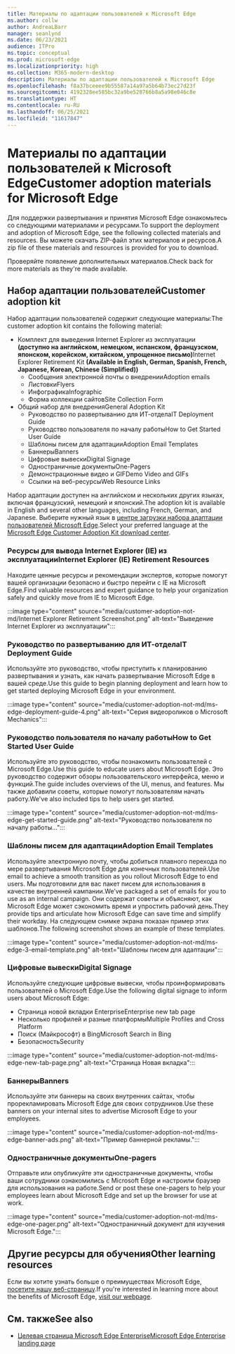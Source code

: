 ```yaml
---
title: Материалы по адаптации пользователей к Microsoft Edge
ms.author: collw
author: AndreaLBarr
manager: seanlynd
ms.date: 06/23/2021
audience: ITPro
ms.topic: conceptual
ms.prod: microsoft-edge
ms.localizationpriority: high
ms.collection: M365-modern-desktop
description: Материалы по адаптации пользователей к Microsoft Edge
ms.openlocfilehash: f8a37bceeee9b55587a14a97a5b64b73ec27d23f
ms.sourcegitcommit: 4192328ee585bc32a9be528766b8a5a98e046c8e
ms.translationtype: HT
ms.contentlocale: ru-RU
ms.lasthandoff: 06/25/2021
ms.locfileid: "11617847"
---
```

# <a name="customer-adoption-materials-for-microsoft-edge"></a><span data-ttu-id="6bfef-103">Материалы по адаптации пользователей к Microsoft Edge</span><span class="sxs-lookup"><span data-stu-id="6bfef-103">Customer adoption materials for Microsoft Edge</span></span>

<span data-ttu-id="6bfef-104">Для поддержки развертывания и принятия Microsoft Edge ознакомьтесь со следующими материалами и ресурсами.</span><span class="sxs-lookup"><span data-stu-id="6bfef-104">To support the deployment and adoption of Microsoft Edge, see the following collected materials and resources.</span></span> <span data-ttu-id="6bfef-105">Вы можете скачать ZIP-файл этих материалов и ресурсов.</span><span class="sxs-lookup"><span data-stu-id="6bfef-105">A zip file of these materials and resources is provided for you to download.</span></span>

<span data-ttu-id="6bfef-106">Проверяйте появление дополнительных материалов.</span><span class="sxs-lookup"><span data-stu-id="6bfef-106">Check back for more materials as they're made available.</span></span>

## <a name="customer-adoption-kit"></a><span data-ttu-id="6bfef-107">Набор адаптации пользователей</span><span class="sxs-lookup"><span data-stu-id="6bfef-107">Customer adoption kit</span></span>

<span data-ttu-id="6bfef-108">Набор адаптации пользователей содержит следующие материалы:</span><span class="sxs-lookup"><span data-stu-id="6bfef-108">The customer adoption kit contains the following material:</span></span>
- <span data-ttu-id="6bfef-109">Комплект для выведения Internet Explorer из эксплуатации **(доступно на английском, немецком, испанском, французском, японском, корейском, китайском, упрощенное письмо)**</span><span class="sxs-lookup"><span data-stu-id="6bfef-109">Internet Explorer Retirement Kit **(Available in English, German, Spanish, French, Japanese, Korean, Chinese (Simplified))**</span></span>
    - <span data-ttu-id="6bfef-110">Сообщения электронной почты о внедрении</span><span class="sxs-lookup"><span data-stu-id="6bfef-110">Adoption emails</span></span>
    - <span data-ttu-id="6bfef-111">Листовки</span><span class="sxs-lookup"><span data-stu-id="6bfef-111">Flyers</span></span>
    - <span data-ttu-id="6bfef-112">Инфографика</span><span class="sxs-lookup"><span data-stu-id="6bfef-112">Infographic</span></span>
    - <span data-ttu-id="6bfef-113">Форма коллекции сайтов</span><span class="sxs-lookup"><span data-stu-id="6bfef-113">Site Collection Form</span></span>
- <span data-ttu-id="6bfef-114">Общий набор для внедрения</span><span class="sxs-lookup"><span data-stu-id="6bfef-114">General Adoption Kit</span></span>
    - <span data-ttu-id="6bfef-115">Руководство по развертыванию для ИТ-отдела</span><span class="sxs-lookup"><span data-stu-id="6bfef-115">IT Deployment Guide</span></span>
    - <span data-ttu-id="6bfef-116">Руководство пользователя по началу работы</span><span class="sxs-lookup"><span data-stu-id="6bfef-116">How to Get Started User Guide</span></span>
    - <span data-ttu-id="6bfef-117">Шаблоны писем для адаптации</span><span class="sxs-lookup"><span data-stu-id="6bfef-117">Adoption Email Templates</span></span>
    - <span data-ttu-id="6bfef-118">Баннеры</span><span class="sxs-lookup"><span data-stu-id="6bfef-118">Banners</span></span>
    - <span data-ttu-id="6bfef-119">Цифровые вывески</span><span class="sxs-lookup"><span data-stu-id="6bfef-119">Digital Signage</span></span>
    - <span data-ttu-id="6bfef-120">Одностраничные документы</span><span class="sxs-lookup"><span data-stu-id="6bfef-120">One-Pagers</span></span>
    - <span data-ttu-id="6bfef-121">Демонстрационные видео и GIF</span><span class="sxs-lookup"><span data-stu-id="6bfef-121">Demo Video and GIFs</span></span>
    - <span data-ttu-id="6bfef-122">Ссылки на веб-ресурсы</span><span class="sxs-lookup"><span data-stu-id="6bfef-122">Web Resource Links</span></span>

<span data-ttu-id="6bfef-123">Набор адаптации доступен на английском и нескольких других языках, включая французский, немецкий и японский.</span><span class="sxs-lookup"><span data-stu-id="6bfef-123">The adoption kit is available in English and several other languages, including French, German, and Japanese.</span></span> <span data-ttu-id="6bfef-124">Выберите нужный язык в [центре загрузки набора адаптации пользователей Microsoft Edge](https://www.microsoft.com/download/details.aspx?id=102119).</span><span class="sxs-lookup"><span data-stu-id="6bfef-124">Select your preferred language at the [Microsoft Edge Customer Adoption Kit download center](https://www.microsoft.com/download/details.aspx?id=102119).</span></span>

### <a name="internet-explorer-ie-retirement-resources"></a><span data-ttu-id="6bfef-125">Ресурсы для вывода Internet Explorer (IE) из эксплуатации</span><span class="sxs-lookup"><span data-stu-id="6bfef-125">Internet Explorer (IE) Retirement Resources</span></span>

<span data-ttu-id="6bfef-126">Находите ценные ресурсы и рекомендации экспертов, которые помогут вашей организации безопасно и быстро перейти с IE на Microsoft Edge.</span><span class="sxs-lookup"><span data-stu-id="6bfef-126">Find valuable resources and expert guidance to help your organization safely and quickly move from IE to Microsoft Edge.</span></span>

:::image type="content" source="media/customer-adoption-not-md/Internet Explorer Retirement Screenshot.png" alt-text="Выведение Internet Explorer из эксплуатации":::

### <a name="it-deployment-guide"></a><span data-ttu-id="6bfef-128">Руководство по развертыванию для ИТ-отдела</span><span class="sxs-lookup"><span data-stu-id="6bfef-128">IT Deployment Guide</span></span>

<span data-ttu-id="6bfef-129">Используйте это руководство, чтобы приступить к планированию развертывания и узнать, как начать развертывание Microsoft Edge в вашей среде.</span><span class="sxs-lookup"><span data-stu-id="6bfef-129">Use this guide to begin planning deployment and learn how to get started deploying Microsoft Edge in your environment.</span></span>

:::image type="content" source="media/customer-adoption-not-md/ms-edge-deployment-guide-4.png" alt-text="Серия видеороликов о Microsoft Mechanics":::

### <a name="how-to-get-started-user-guide"></a><span data-ttu-id="6bfef-131">Руководство пользователя по началу работы</span><span class="sxs-lookup"><span data-stu-id="6bfef-131">How to Get Started User Guide</span></span>

<span data-ttu-id="6bfef-132">Используйте это руководство, чтобы познакомить пользователей с Microsoft Edge.</span><span class="sxs-lookup"><span data-stu-id="6bfef-132">Use this guide to educate users about Microsoft Edge.</span></span> <span data-ttu-id="6bfef-133">Это руководство содержит обзоры пользовательского интерфейса, меню и функций.</span><span class="sxs-lookup"><span data-stu-id="6bfef-133">The guide includes overviews of the UI, menus, and features.</span></span> <span data-ttu-id="6bfef-134">Мы также добавили советы, которые помогут пользователям начать работу.</span><span class="sxs-lookup"><span data-stu-id="6bfef-134">We've also included tips to help users get started.</span></span>

:::image type="content" source="media/customer-adoption-not-md/ms-edge-get-started-guide.png" alt-text="Руководство пользователя по началу работы...":::

### <a name="adoption-email-templates"></a><span data-ttu-id="6bfef-136">Шаблоны писем для адаптации</span><span class="sxs-lookup"><span data-stu-id="6bfef-136">Adoption Email Templates</span></span>

<span data-ttu-id="6bfef-137">Используйте электронную почту, чтобы добиться плавного перехода по мере развертывания Microsoft Edge для конечных пользователей.</span><span class="sxs-lookup"><span data-stu-id="6bfef-137">Use email to achieve a smooth transition as you rollout Microsoft Edge to end users.</span></span> <span data-ttu-id="6bfef-138">Мы подготовили для вас пакет писем для использования в качестве внутренней кампании.</span><span class="sxs-lookup"><span data-stu-id="6bfef-138">We’ve packaged a set of emails for you to use as an internal campaign.</span></span> <span data-ttu-id="6bfef-139">Они содержат советы и объясняют, как Microsoft Edge может сэкономить время и упростить рабочий день.</span><span class="sxs-lookup"><span data-stu-id="6bfef-139">They provide tips and articulate how Microsoft Edge can save time and simplify their workday.</span></span> <span data-ttu-id="6bfef-140">На следующем снимке экрана показан пример этих шаблонов.</span><span class="sxs-lookup"><span data-stu-id="6bfef-140">The following screenshot shows an example of these templates.</span></span>

:::image type="content" source="media/customer-adoption-not-md/ms-edge-3-email-template.png" alt-text="Шаблоны писем для адаптации":::

### <a name="digital-signage"></a><span data-ttu-id="6bfef-142">Цифровые вывески</span><span class="sxs-lookup"><span data-stu-id="6bfef-142">Digital Signage</span></span>

<span data-ttu-id="6bfef-143">Используйте следующие цифровые вывески, чтобы проинформировать пользователей о Microsoft Edge.</span><span class="sxs-lookup"><span data-stu-id="6bfef-143">Use the following digital signage to inform users about Microsoft Edge:</span></span>

- <span data-ttu-id="6bfef-144">Страница новой вкладки Enterprise</span><span class="sxs-lookup"><span data-stu-id="6bfef-144">Enterprise new tab page</span></span>
- <span data-ttu-id="6bfef-145">Несколько профилей и разные платформы</span><span class="sxs-lookup"><span data-stu-id="6bfef-145">Multiple Profiles and Cross Platform</span></span>
- <span data-ttu-id="6bfef-146">Поиск (Майкрософт) в Bing</span><span class="sxs-lookup"><span data-stu-id="6bfef-146">Microsoft Search in Bing</span></span>
- <span data-ttu-id="6bfef-147">Безопасность</span><span class="sxs-lookup"><span data-stu-id="6bfef-147">Security</span></span>

:::image type="content" source="media/customer-adoption-not-md/ms-edge-new-tab-page.png" alt-text="Страница Новая вкладка":::

### <a name="banners"></a><span data-ttu-id="6bfef-149">Баннеры</span><span class="sxs-lookup"><span data-stu-id="6bfef-149">Banners</span></span>

<span data-ttu-id="6bfef-150">Используйте эти баннеры на своих внутренних сайтах, чтобы прорекламировать Microsoft Edge для своих сотрудников.</span><span class="sxs-lookup"><span data-stu-id="6bfef-150">Use these banners on your internal sites to advertise Microsoft Edge to your employees.</span></span>

:::image type="content" source="media/customer-adoption-not-md/ms-edge-banner-ads.png" alt-text="Пример баннерной рекламы.":::

### <a name="one-pagers"></a><span data-ttu-id="6bfef-152">Одностраничные документы</span><span class="sxs-lookup"><span data-stu-id="6bfef-152">One-pagers</span></span>

<span data-ttu-id="6bfef-153">Отправьте или опубликуйте эти одностраничные документы, чтобы ваши сотрудники ознакомились с Microsoft Edge и настроили браузер для использования на работе.</span><span class="sxs-lookup"><span data-stu-id="6bfef-153">Send or post these one-pagers to help your employees learn about Microsoft Edge and set up the browser for use at work.</span></span>

:::image type="content" source="media/customer-adoption-not-md/ms-edge-one-pager.png" alt-text="Одностраничный документ для изучения Microsoft Edge.":::

## <a name="other-learning-resources"></a><span data-ttu-id="6bfef-155">Другие ресурсы для обучения</span><span class="sxs-lookup"><span data-stu-id="6bfef-155">Other learning resources</span></span>

<span data-ttu-id="6bfef-156">Если вы хотите узнать больше о преимуществах Microsoft Edge, [посетите нашу веб-страницу](https://www.microsoft.com/edge/business).</span><span class="sxs-lookup"><span data-stu-id="6bfef-156">If you're interested in learning more about the benefits of Microsoft Edge, [visit our webpage](https://www.microsoft.com/edge/business).</span></span>

## <a name="see-also"></a><span data-ttu-id="6bfef-157">См. также</span><span class="sxs-lookup"><span data-stu-id="6bfef-157">See also</span></span>

- [<span data-ttu-id="6bfef-158">Целевая страница Microsoft Edge Enterprise</span><span class="sxs-lookup"><span data-stu-id="6bfef-158">Microsoft Edge Enterprise landing page</span></span>](https://aka.ms/EdgeEnterprise)
